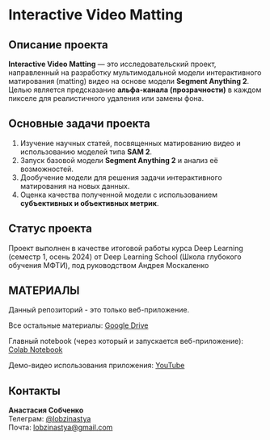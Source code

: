 # Interactive Video Matting

## Описание проекта

**Interactive Video Matting** — это исследовательский проект, направленный на разработку мультимодальной модели интерактивного матирования (matting) видео на основе модели **Segment Anything 2**. 
Целью является предсказание **альфа-канала (прозрачности)** в каждом пикселе для реалистичного удаления или замены фона.

## Основные задачи проекта

1. Изучение научных статей, посвященных матированию видео и использованию моделей типа **SAM 2**.
2. Запуск базовой модели **Segment Anything 2** и анализ её возможностей.
3. Дообучение модели для решения задачи интерактивного матирования на новых данных.
4. Оценка качества полученной модели с использованием **субъективных и объективных метрик**.

## Статус проекта
Проект выполнен в качестве итоговой работы курса Deep Learning (семестр 1, осень 2024) от Deep Learning School (Школа глубокого обучения МФТИ), под руководством Андрея Москаленко

## МАТЕРИАЛЫ

Данный репозиторий - это только веб-приложение.

Все остальные материалы: [Google Drive](https://drive.google.com/drive/folders/14SilxQe8uwj-Kz9rX26epnvHk08djH95?usp=sharing)

Главный notebook (через который и запускается веб-приложение): [Colab Notebook](https://colab.research.google.com/drive/1Xr0Iymgp4RvwLif382I9G5O0pNwuVhof?usp=sharing)

Демо-видео использования приложения: [YouTube](https://youtu.be/BqhIo9tULyY)

## Контакты

**Анастасия Собченко**  
Телеграм: [@lobzinastya](https://t.me/lobzinastya)  
Почта: lobzinastya@gmail.com
